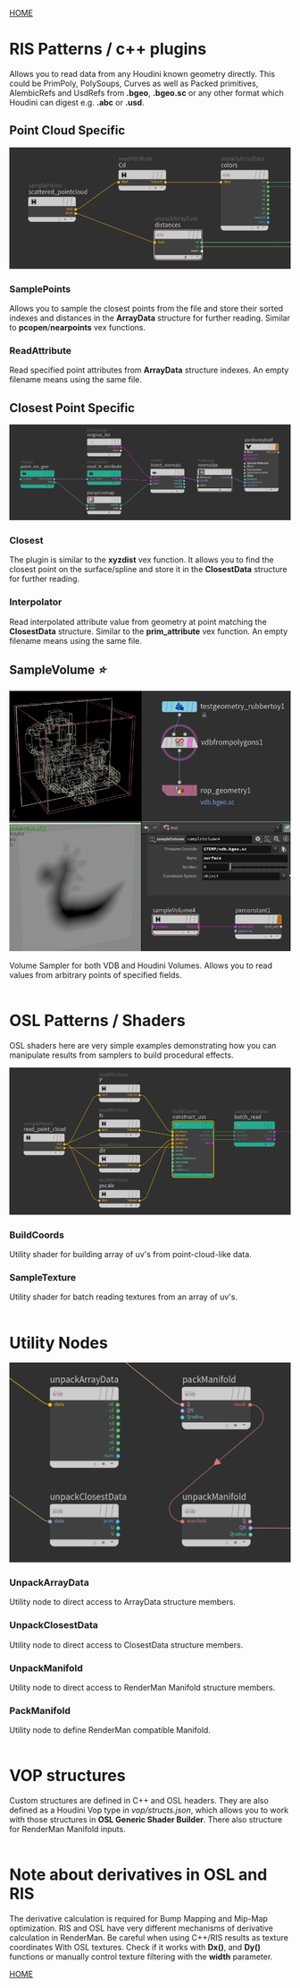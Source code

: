 [HOME](../Readme.md)

# RIS Patterns / c++ plugins

Allows you to read data from any Houdini known geometry directly. This could be PrimPoly, PolySoups, Curves as well as Packed primitives, AlembicRefs and UsdRefs from **.bgeo**, **.bgeo.sc** or any other format which Houdini can digest e.g. **.abc** or **.usd**.


## Point Cloud Specific
![network_example](network_example_pc.png)

### SamplePoints
Allows you to sample the closest points from the file and store their sorted indexes and distances in the **ArrayData** structure for further reading. Similar to **pcopen**/**nearpoints** vex functions.

### ReadAttribute
Read specified point attributes from **ArrayData** structure indexes.
An empty filename means using the same file.
<br/>

## Closest Point Specific
![network_example](network_example.png)

### Closest
The plugin is similar to the **xyzdist** vex function. It allows you to find the closest point on the surface/spline and store it in the **ClosestData** structure for further reading.

### Interpolator
Read interpolated attribute value from geometry at point matching the **ClosestData** structure. Similar to the **prim_attribute** vex function.
An empty filename means using the same file.
<br/>

## SampleVolume *:star:*
![network_example](sampleVolume.png)

Volume Sampler for both VDB and Houdini Volumes. Allows you to read values from arbitrary points of specified fields.
<br/><br/>


# OSL Patterns / Shaders
OSL shaders here are very simple examples demonstrating how you can manipulate results from samplers to build procedural effects.

![network_example](network_example_tex.png)
### BuildCoords
Utility shader for building array of uv's from point-cloud-like data.

### SampleTexture
Utility shader for batch reading textures from an array of uv's.
<br/><br/>


# Utility Nodes
![network_example](utilityNodes.png)

### UnpackArrayData
Utility node to direct access to ArrayData structure members.
### UnpackClosestData
Utility node to direct access to ClosestData structure members.
### UnpackManifold
Utility node to direct access to RenderMan Manifold structure members.
### PackManifold
Utility node to define RenderMan compatible Manifold.
<br/><br/>


# VOP structures
Custom structures are defined in C++ and OSL headers. They are also defined as a Houdini Vop type in *vop/structs.json*, which allows you to work with those structures in **OSL Generic Shader Builder**.
There also structure for RenderMan Manifold inputs.
<br/><br/>


# Note about derivatives in OSL and RIS
The derivative calculation is required for Bump Mapping and Mip-Map optimization. RIS and OSL have very different mechanisms of derivative calculation in RenderMan. Be careful when using C++/RIS results as texture coordinates With OSL textures. Check if it works with **Dx()**, and **Dy()** functions or manually control texture filtering with the **width** parameter.

[HOME](../Readme.md)
